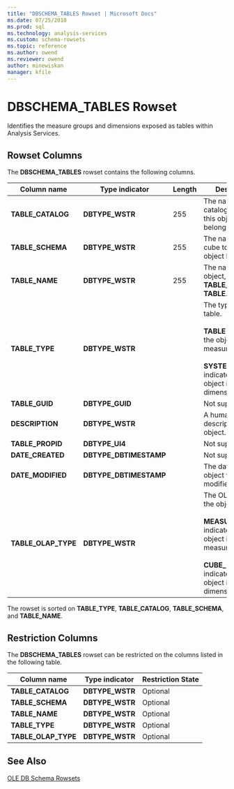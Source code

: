 ```yaml
---
title: "DBSCHEMA_TABLES Rowset | Microsoft Docs"
ms.date: 07/25/2018
ms.prod: sql
ms.technology: analysis-services
ms.custom: schema-rowsets
ms.topic: reference
ms.author: owend
ms.reviewer: owend
author: minewiskan
manager: kfile
---
```

# DBSCHEMA_TABLES Rowset

  Identifies the measure groups and dimensions exposed as tables within Analysis Services.  
  
## Rowset Columns  
 The **DBSCHEMA_TABLES** rowset contains the following columns.  
  
|Column name|Type indicator|Length|Description|  
|-----------------|--------------------|------------|-----------------|  
|**TABLE_CATALOG**|**DBTYPE_WSTR**|255|The name of the catalog to which this object belongs.|  
|**TABLE_SCHEMA**|**DBTYPE_WSTR**|255|The name of the cube to which this object belongs.|  
|**TABLE_NAME**|**DBTYPE_WSTR**|255|The name of the object, if **TABLE_TYPE** is **TABLE**.|  
|**TABLE_TYPE**|**DBTYPE_WSTR**||The type of the table.<br /><br /> **TABLE** indicates the object is a measure group.<br /><br /> **SYSTEM TABLE** indicates the object is a dimension.|  
|**TABLE_GUID**|**DBTYPE_GUID**||Not supported.|  
|**DESCRIPTION**|**DBTYPE_WSTR**||A human-readable description of the object.|  
|**TABLE_PROPID**|**DBTYPE_UI4**||Not supported.|  
|**DATE_CREATED**|**DBTYPE_DBTIMESTAMP**||Not supported.|  
|**DATE_MODIFIED**|**DBTYPE_DBTIMESTAMP**||The date the object was last modified.|  
|**TABLE_OLAP_TYPE**|**DBTYPE_WSTR**||The OLAP type of the object.<br /><br /> **MEASURE_GROUP** indicates the object is a measure group.<br /><br /> **CUBE_DIMENSION** indicated the object is a dimension.|  
  
 The rowset is sorted on **TABLE_TYPE**, **TABLE_CATALOG**, **TABLE_SCHEMA**, and **TABLE_NAME**.  
  
## Restriction Columns  
 The **DBSCHEMA_TABLES** rowset can be restricted on the columns listed in the following table.  
  
|Column name|Type indicator|Restriction State|  
|-----------------|--------------------|-----------------------|  
|**TABLE_CATALOG**|**DBTYPE_WSTR**|Optional|  
|**TABLE_SCHEMA**|**DBTYPE_WSTR**|Optional|  
|**TABLE_NAME**|**DBTYPE_WSTR**|Optional|  
|**TABLE_TYPE**|**DBTYPE_WSTR**|Optional|  
|**TABLE_OLAP_TYPE**|**DBTYPE_WSTR**|Optional|  
  
## See Also  
 [OLE DB Schema Rowsets](ole-db-schema-rowsets.md)  
  
  
